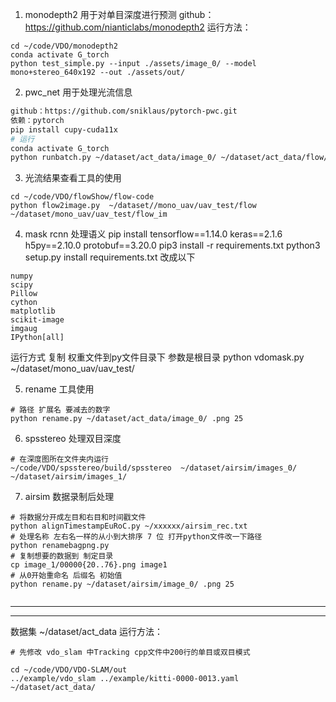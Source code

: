 1. monodepth2 用于对单目深度进行预测
github：https://github.com/nianticlabs/monodepth2
运行方法：
```
cd ~/code/VDO/monodepth2
conda activate G_torch
python test_simple.py --input ./assets/image_0/ --model mono+stereo_640x192 --out ./assets/out/

```
2. pwc_net 用于处理光流信息
```bash
github：https://github.com/sniklaus/pytorch-pwc.git
依赖：pytorch 
pip install cupy-cuda11x
# 运行
conda activate G_torch
python runbatch.py ~/dataset/act_data/image_0/ ~/dataset/act_data/flow/
```

3. 光流结果查看工具的使用
```
cd ~/code/VDO/flowShow/flow-code
python flow2image.py  ~/dataset//mono_uav/uav_test/flow ~/dataset/mono_uav/uav_test/flow_im
```

4. mask rcnn 处理语义
pip install tensorflow==1.14.0 keras==2.1.6 h5py==2.10.0 protobuf==3.20.0
pip3 install -r requirements.txt
python3 setup.py install
requirements.txt 改成以下
```
numpy
scipy
Pillow
cython
matplotlib
scikit-image
imgaug
IPython[all]
```
运行方式
复制 权重文件到py文件目录下 参数是根目录
python vdomask.py ~/dataset/mono_uav/uav_test/

5. rename 工具使用
```
# 路径 扩展名 要减去的数字
python rename.py ~/dataset/act_data/image_0/ .png 25
```

6. spsstereo 处理双目深度
```
# 在深度图所在文件夹内运行
~/code/VDO/spsstereo/build/spsstereo  ~/dataset/airsim/images_0/ ~/dataset/airsim/images_1/

```
7. airsim 数据录制后处理
``` 
# 将数据分开成左目和右目和时间戳文件
python alignTimestampEuRoC.py ~/xxxxxx/airsim_rec.txt
# 处理名称 左右名一样的从小到大排序 7 位 打开python文件改一下路径
python renamebagpng.py 
# 复制想要的数据到 制定目录
cp image_1/00000{20..76}.png image1
# 从0开始重命名 后缀名 初始值
python rename.py ~/dataset/airsim/image_0/ .png 25


```

-----------------------------------------------------------------------------------------
-----------------------------------------------------------------------------------------
数据集
~/dataset/act_data
运行方法：
```
# 先修改 vdo_slam 中Tracking cpp文件中200行的单目或双目模式

cd ~/code/VDO/VDO-SLAM/out
../example/vdo_slam ../example/kitti-0000-0013.yaml ~/dataset/act_data/


```
 
